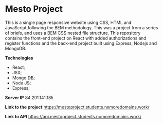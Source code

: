 # Mesto Project #

This is a single page responsive website using CSS, HTML and JavaScript,following the BEM methodology. This was a project from a series of briefs, and uses a BEM CSS nested file structure. This repository contains the front-end project on React with added authorizations and register functions and the back-end project built using Express, Nodejs and MongoDB.

**Technologies**

* React;
* JSX;
* Mongo DB;
* Node JS;
* Express;

**Server IP** 
84.201.141.185

**Link to the project**
https://mestoproject.students.nomoredomains.work/

**Link to API**
https://api.mestoproject.students.nomoredomains.work/
